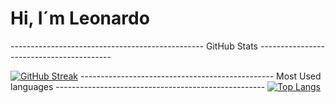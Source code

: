 # Hi, I´m Leonardo

------------------------------------------------ GitHub Stats -----------------------------------------

[![GitHub Streak](http://github-readme-streak-stats.herokuapp.com?user=LeonardoCarvalho01&theme=dark&background=000000)](https://git.io/streak-stats)
------------------------------------------------ Most Used languages ----------------------------------------------------
[![Top Langs](https://github-readme-stats.vercel.app/api/top-langs/?username=LeonardoCarvalho01&layout=compact&theme=vision-friendly-dark)](https://github.com/anuraghazra/github-readme-stats)
